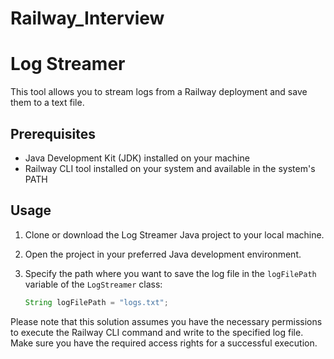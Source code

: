 # Railway_Interview

# Log Streamer

This tool allows you to stream logs from a Railway deployment and save them to a text file.

## Prerequisites

- Java Development Kit (JDK) installed on your machine
- Railway CLI tool installed on your system and available in the system's PATH

## Usage

1. Clone or download the Log Streamer Java project to your local machine.

2. Open the project in your preferred Java development environment.

3. Specify the path where you want to save the log file in the `logFilePath` variable of the `LogStreamer` class:
   ```java
   String logFilePath = "logs.txt";
   
Please note that this solution assumes you have the necessary permissions to execute the Railway CLI command and write to the specified log file. Make sure you have the required access rights for a successful execution.

